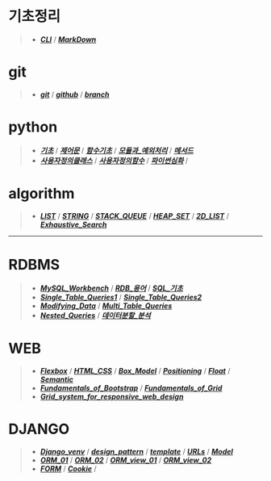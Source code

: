 # **기초정리**
>- _**[CLI](MarkDown/CLI.md)**_  /  _**[MarkDown](MarkDown/markdown.md)**_

# **git**
>- _**[git](git_github/git.md)**_ / _**[github](git_github/github.md)**_ / _**[branch](git_github/branch.md)**_

# **python**

>- _**[기초](python/01_python_기초.md)**_ / _**[제어문](python/02_python_제어문.md)**_ / _**[함수기초](python/03_python_함수기초.md)**_ 
 / _**[모듈과_예외처리](python/04_python_모듈과_예외처리.md)**_ / _**[메서드](python/05_python_메서드.md)**_
>- _**[사용자정의클래스](python/06_python_사용자정의클래스.md)**_ / _**[사용자정의함수](python/07_python_사용자정의함수.md)**_ / _**[파이썬심화](python/08_python_파이썬심화.md)**_ / 

# **algorithm**

>- _**[LIST](algorithm/01_algorithm_list.md)**_ / _**[STRING](algorithm/02_algorithm_string.md)**_ / _**[STACK_QUEUE](algorithm/03_algorithm_stack_queue.md)**_ / _**[HEAP_SET](algorithm/04_algorithm_heap_set.md)**_ / _**[2D_LIST](algorithm/05_algorithm_2d_list.md)**_ / _**[Exhaustive_Search](algorithm/06_algorithm_Exhaustive_Search.md)**_
---

# **RDBMS**
>- _**[MySQL_Workbench](RDBMS/01_workbench.md)**_ / _**[RDB_용어](RDBMS/02_relational_Database.md)**_ / _**[SQL_기초](RDBMS/03_SQL_Basics.md)**_ 
>- _**[Single_Table_Queries1](RDBMS/04_SQL_Single_Table_Queries.md)**_ / _**[Single_Table_Queries2](RDBMS/05_SQL_Single_Table_Queries2.md)**_ 
>- _**[Modifying_Data](RDBMS/06_SQL_Modifying_Data.md)**_ / _**[Multi_Table_Queries](RDBMS/07_SQL_Multi_Table_Queries.md)**_ 
>- _**[Nested_Queries](RDBMS/08_SQL_Nested_Queries.md)**_ / _**[데이터분할_분석](RDBMS/09_데이터_분할_분석.md)**_

# **WEB**
>- _**[Flexbox](WEB/01_Flexbox.md)**_ / _**[HTML_CSS](WEB/02_HTML_CSS.md)**_  / _**[Box_Model](WEB/03_The_box_model.md)**_  / _**[Positioning](WEB/04_Positioning.md)**_ / _**[Float](WEB/05_Float.md)**_ / _**[Semantic](WEB/06_Semantic_Web.md)**_ 
>- _**[Fundamentals_of_Bootstrap](WEB/07_Fundamentals_of_Bootstrap.md)**_ / _**[Fundamentals_of_Grid](WEB/08_Fundamentals_of_Grid.md)**_ 
>- _**[Grid_system_for_responsive_web_design](WEB/09_Grid_system_for_responsive_web_design.md)**_ 

# **DJANGO**
>- _**[Django_venv](django/01_django_venv.md)**_ / _**[design_pattern](django/02_design_pattern.md)**_ / _**[template](django/03_template.md)**_ / _**[URLs](django/04_URLs.md)**_ / _**[Model](django/05_Model.md)**_ 
>- _**[ORM_01](django/06_ORM_01.md)**_ /  _**[ORM_02](django/07_ORM_02.md)**_ /  _**[ORM_view_01](django/08_ORM_view_01.md)**_ /  _**[ORM_view_02](django/09_ORM_view_02.md)**_ 
>- _**[FORM](django/10_Form.md)**_ / _**[Cookie](django/12_Cookie.md)**_ /